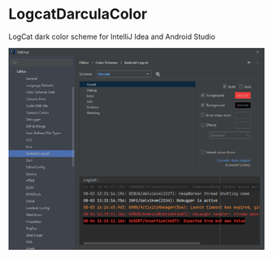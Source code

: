 # LogcatDarculaColor
LogCat dark color scheme for IntelliJ Idea and Android Studio

![Preview](https://github.com/fireb86/LogcatDarculaColor/blob/879ba4ea3b1fbca4f185d2c78d60b815570f5800/preview.png)
